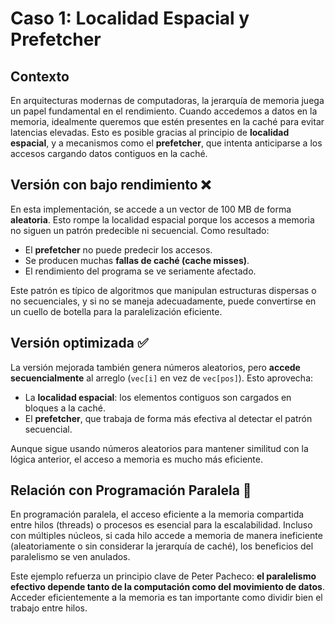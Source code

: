 
# Caso 1: Localidad Espacial y Prefetcher

## Contexto
En arquitecturas modernas de computadoras, la jerarquía de memoria juega un papel fundamental en el rendimiento. Cuando accedemos a datos en la memoria, idealmente queremos que estén presentes en la caché para evitar latencias elevadas. Esto es posible gracias al principio de **localidad espacial**, y a mecanismos como el **prefetcher**, que intenta anticiparse a los accesos cargando datos contiguos en la caché.

## Versión con bajo rendimiento ❌
En esta implementación, se accede a un vector de 100 MB de forma **aleatoria**. Esto rompe la localidad espacial porque los accesos a memoria no siguen un patrón predecible ni secuencial. Como resultado:
- El **prefetcher** no puede predecir los accesos.
- Se producen muchas **fallas de caché (cache misses)**.
- El rendimiento del programa se ve seriamente afectado.

Este patrón es típico de algoritmos que manipulan estructuras dispersas o no secuenciales, y si no se maneja adecuadamente, puede convertirse en un cuello de botella para la paralelización eficiente.

## Versión optimizada ✅
La versión mejorada también genera números aleatorios, pero **accede secuencialmente** al arreglo (`vec[i]` en vez de `vec[pos]`). Esto aprovecha:
- La **localidad espacial**: los elementos contiguos son cargados en bloques a la caché.
- El **prefetcher**, que trabaja de forma más efectiva al detectar el patrón secuencial.

Aunque sigue usando números aleatorios para mantener similitud con la lógica anterior, el acceso a memoria es mucho más eficiente.

## Relación con Programación Paralela 🔗
En programación paralela, el acceso eficiente a la memoria compartida entre hilos (threads) o procesos es esencial para la escalabilidad. Incluso con múltiples núcleos, si cada hilo accede a memoria de manera ineficiente (aleatoriamente o sin considerar la jerarquía de caché), los beneficios del paralelismo se ven anulados.

Este ejemplo refuerza un principio clave de Peter Pacheco: **el paralelismo efectivo depende tanto de la computación como del movimiento de datos**. Acceder eficientemente a la memoria es tan importante como dividir bien el trabajo entre hilos.
